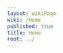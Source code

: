 ```yaml
---
layout: wikiPage
wiki: /Home
published: true
title: Home
root: ../
---
```


<!--This is to remain empty as per our wiki transclusion guidelines.-->
